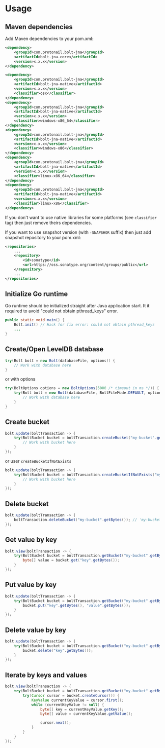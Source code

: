 # Usage

## Maven dependencies

Add Maven dependencies to your pom.xml:

```xml
<dependency>
    <groupId>com.protonail.bolt-jna</groupId>
    <artifactId>bolt-jna-core</artifactId>
    <version>x.x.x</version>
</dependency>

<dependency>
    <groupId>com.protonail.bolt-jna</groupId>
    <artifactId>bolt-jna-native</artifactId>
    <version>x.x.x</version>
    <classifier>osx</classifier>
</dependency>
<dependency>
    <groupId>com.protonail.bolt-jna</groupId>
    <artifactId>bolt-jna-native</artifactId>
    <version>x.x.x</version>
    <classifier>windows-x86_64</classifier>
</dependency>
<dependency>
    <groupId>com.protonail.bolt-jna</groupId>
    <artifactId>bolt-jna-native</artifactId>
    <version>x.x.x</version>
    <classifier>windows-x86</classifier>
</dependency>
<dependency>
    <groupId>com.protonail.bolt-jna</groupId>
    <artifactId>bolt-jna-native</artifactId>
    <version>x.x.x</version>
    <classifier>linux-x86_64</classifier>
</dependency>
<dependency>
    <groupId>com.protonail.bolt-jna</groupId>
    <artifactId>bolt-jna-native</artifactId>
    <version>x.x.x</version>
    <classifier>linux-x86</classifier>
</dependency>
```

If you don't want to use native libraries for some platforms (see `classifier` tag) then just remove theirs dependencies.

If you want to use snapshot version (with `-SNAPSHOR` suffix) then just add snapshot repository to your pom.xml:

```xml
<repositories>
    ...
    <repository>
        <id>sonatype</id>
        <url>https://oss.sonatype.org/content/groups/public</url>
    </repository>
    ...
</repositories>
```

## Initialize Go runtime

Go runtime should be initialized straight after Java application start. It it required to avoid
"could not obtain pthread_keys" error.

```java
public static void main() {
    Bolt.init() // Hack for fix error: could not obtain pthread_keys
    ...
}
```

## Create/Open LevelDB database

```java
try(Bolt bolt = new Bolt(databaseFile, options)) {
    // Work with database here
}
```

or with options

```java
try(BoltOptions options = new BoltOptions(5000 /* timeout in ms */)) {
    try(Bolt bolt = new Bolt(databaseFile, BoltFileMode.DEFAULT, options)) {
        // Work with database here
    }
}
```

## Create bucket

```java
bolt.update(boltTransaction -> {
    try(BoltBucket bucket = boltTransaction.createBucket("my-bucket".getBytes())) { // 'my-bucket' must not be exists
        // Work with bucket here
    }
});
```

or user `createBucketIfNotExists`

```java
bolt.update(boltTransaction -> {
    try(BoltBucket bucket = boltTransaction.createBucketIfNotExists("my-bucket".getBytes())) { // 'my-bucket' must not be exists
        // Work with bucket here
    }
});
```

## Delete bucket

```java
bolt.update(boltTransaction -> {
    boltTransaction.deleteBucket("my-bucket".getBytes()); // 'my-bucket' must be exists
});
```

## Get value by key

```java
bolt.view(boltTransaction -> {
    try(BoltBucket bucket = boltTransaction.getBucket("my-bucket".getBytes())) { // 'my-bucket' must be exists
        byte[] value = bucket.get("key".getBytes());
    }
});
```

## Put value by key

```java
bolt.update(boltTransaction -> {
    try(BoltBucket bucket = boltTransaction.getBucket("my-bucket".getBytes())) { // 'my-bucket' must be exists
        bucket.put("key".getBytes(), "value".getBytes());
    }
});
```

## Delete value by key

```java
bolt.update(boltTransaction -> {
    try(BoltBucket bucket = boltTransaction.getBucket("my-bucket".getBytes())) { // 'my-bucket' must be exists
        bucket.delete("key".getBytes());
    }
});
```

## Iterate by keys and values

```java
bolt.view(boltTransaction -> {
    try(BoltBucket bucket = boltTransaction.getBucket("my-bucket".getBytes())) { // 'my-bucket' must be exists
        try(Cursor cursor = bucket.createCursor()) {
            KeyValue currentKeyValue = cursor.first();
            while (currentKeyValue != null) {
                byte[] key = currentKeyValue.getKey();
                byte[] value = currentKeyValue.getValue();

                cursor.next();
            }
        }
    }
});
```